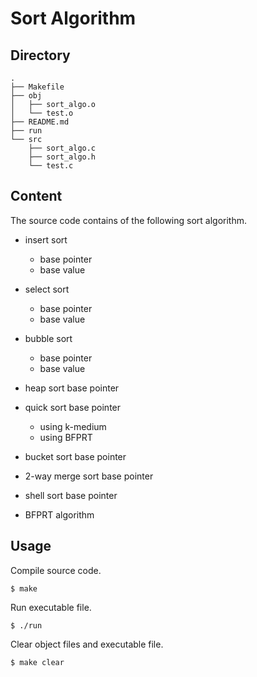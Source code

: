# Sort Algorithm


## Directory

```shell
.
├── Makefile
├── obj
│   ├── sort_algo.o
│   └── test.o
├── README.md
├── run
└── src
    ├── sort_algo.c
    ├── sort_algo.h
    └── test.c
```

## Content
The source code contains of the following sort algorithm.

- insert sort
    - base pointer
    - base value

- select sort
    - base pointer
    - base value

- bubble sort
    - base pointer
    - base value

- heap sort base pointer

- quick sort base pointer
    - using k-medium
    - using BFPRT

- bucket sort base pointer

- 2-way merge sort base pointer

- shell sort base pointer

- BFPRT algorithm

## Usage

Compile source code.

```shell
$ make
```

Run executable file.

```shell
$ ./run
```

Clear object files and executable file.

```shell
$ make clear
```
